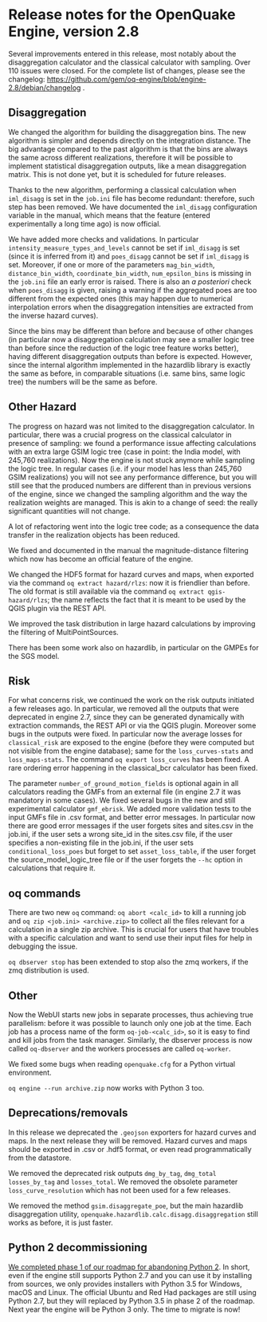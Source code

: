Release notes for the OpenQuake Engine, version 2.8
===================================================

Several improvements entered in this release, most notably about
the disaggregation calculator and the classical calculator with sampling.
Over 110 issues were closed. For the complete list of changes, please see
the changelog:
https://github.com/gem/oq-engine/blob/engine-2.8/debian/changelog .

Disaggregation
--------------

We changed the algorithm for building the disaggregation bins. The new
algorithm is simpler and depends directly on the integration
distance. The big advantage compared to the past algorithm is that the
bins are always the same across different realizations, therefore it
will be possible to implement statistical disaggregation
outputs, like a mean disaggregation matrix. This is not done yet, but it
is scheduled for future releases.

Thanks to the new algorithm, performing a classical calculation when
`iml_disagg` is set in the `job.ini` file has become redundant:
therefore, such step has been removed. We have
documented the `iml_disagg` configuration variable in the manual,
which means that the feature (entered experimentally a long time ago)
is now official.

We have added more checks and validations.  In particular
`intensity_measure_types_and_levels` cannot be set if `iml_disagg` is
set (since it is inferred from it) and `poes_disagg` cannot be set
if `iml_disagg` is set. Moreover, if one or more of the parameters
`mag_bin_width`, `distance_bin_width`, `coordinate_bin_width`,
`num_epsilon_bins` is missing in the `job.ini` file an early error is
raised. There is also an *a posteriori* check when `poes_disagg` is
given, raising a warning if the aggregated poes are too different from
the expected ones (this may happen due to numerical interpolation
errors when the disaggregation intensities are extracted from the
inverse hazard curves).

Since the bins may be different than before and because of other changes
(in particular now a disaggregation calculation may see a smaller logic
tree than before since the reduction of the logic tree feature works better),
having different disaggregation outputs than before is expected. However,
since the internal algorithm implemented in the hazardlib library is
exactly the same as before, in comparable situations (i.e. same bins,
same logic tree) the numbers will be the same as before.

Other Hazard
--------------

The progress on hazard was not limited to the disaggregation
calculator. In particular, there was a crucial progress on the
classical calculator in presence of sampling: we found a performance
issue affecting calculations with an extra large GSIM logic tree (case
in point: the India model, with 245,760 realizations). Now the engine
is not stuck anymore while sampling the logic tree. In regular cases
(i.e. if your model has less than 245,760 GSIM realizations) you will
not see any performance difference, but you will still see that the
produced numbers are different than in previous versions of the
engine, since we changed the sampling algorithm and the way the
realization weights are managed. This is akin to a change of seed: the
really significant quantities will not change.

A lot of refactoring went into the logic tree code; as a consequence
the data transfer in the realization objects has been reduced.

We fixed and documented in the manual the magnitude-distance filtering
which now has become an official feature of the engine.

We changed the HDF5 format for hazard curves and maps, when exported
via the command `oq extract hazard/rlzs`: now it is friendlier than
before.  The old format is still available via the command `oq extract
qgis-hazard/rlzs`; the name reflects the fact that it is meant to be
used by the QGIS plugin via the REST API.

We improved the task distribution in large hazard calculations by
improving the filtering of MultiPointSources.

There has been some work also on hazardlib, in particular on the GMPEs
for the SGS model.

Risk
----

For what concerns risk, we continued the work on the risk outputs initiated
a few releases ago. In particular, we removed all the outputs that were
deprecated in engine 2.7, since they can be generated dynamically with
extraction commands, the REST API or via the QGIS plugin.
Moreover some bugs in the outputs were fixed. In particular now 
the average losses for `classical_risk` are exposed to the engine
(before they were computed but not visible from the engine database);
same for the `loss_curves-stats` and `loss_maps-stats`. The command
`oq export loss_curves` has been fixed. A rare ordering error happening in the
classical_bcr calculator has been fixed.

The parameter `number_of_ground_motion_fields` is optional again in
all calculators reading the GMFs from an external file (in engine 2.7
it was mandatory in some cases).
We fixed several bugs in the new and still experimental calculator
`gmf_ebrisk`. We added more validation tests to the input GMFs file
in .csv format, and better error messages. In particular now there are good
error messages if the user forgets sites and sites.csv in the job.ini,
if the user sets a wrong site_id in the sites.csv file,
if the user specifies a non-existing file in the job.ini, if the user
sets `conditional_loss_poes` but forget to set `asset_loss_table`,
if the user forget the source_model_logic_tree file or if the user forgets
the `--hc` option in calculations that require it.

oq commands
---------------

There are two new `oq` command: `oq abort <calc_id>` to kill a running job
and `oq zip <job.ini> <archive.zip>` to collect all the files relevant for
a calculation in a single zip archive. This is crucial for users that
have troubles with a specific calculation and want to send use their
input files for help in debugging the issue.

`oq dbserver stop` has been extended to stop also the zmq workers,
if the zmq distribution is used.

Other
--------------

Now the WebUI starts new jobs in separate processes, thus achieving true
parallelism: before it was possible to launch only one job at the time.
Each job has a process name of the form `oq-job-<calc_id>`, so it is
easy to find and kill jobs from the task manager. Similarly, the dbserver
process is now called `oq-dbserver` and the workers processes are called
`oq-worker`. 

We fixed some bugs when reading `openquake.cfg` for a Python virtual
environment.

`oq engine --run archive.zip` now works with Python 3 too.

Deprecations/removals
----------------------

In this release we deprecated the `.geojson` exporters for hazard curves
and maps. In the next release they will be removed. Hazard curves and maps
should be exported in .csv or .hdf5 format, or even read programmatically
from the datastore.

We removed the deprecated risk outputs `dmg_by_tag`, `dmg_total`
`losses_by_tag` and `losses_total`.  We removed the obsolete parameter
`loss_curve_resolution` which has not been used for a few releases.

We removed the method `gsim.disaggregate_poe`, but the main hazardlib
disaggregation utility, `openquake.hazardlib.calc.disagg.disaggregation`
still works as before, it is just faster.

Python 2 decommissioning
------------------------

[We completed phase 1 of our roadmap for abandoning Python 2](https://github.com/gem/oq-engine/issues/2803). In
short, even if the engine still supports Python 2.7 and you can use
it by installing from sources, we only provides installers with
Python 3.5 for Windows, macOS and Linux. The
official Ubuntu and Red Had packages are still using Python 2.7, but they
will replaced by Python 3.5 in phase 2 of the roadmap. Next year the
engine will be Python 3 only. The time to migrate is now!
